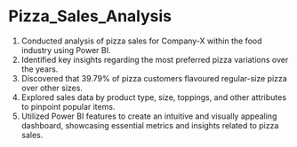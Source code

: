 # Pizza_Sales_Analysis

1) Conducted analysis of pizza sales for Company-X within the food industry using Power BI.
2) Identified key insights regarding the most preferred pizza variations over the years.
3) Discovered that 39.79% of pizza customers flavoured regular-size pizza over other sizes.
4) Explored sales data by product type, size, toppings, and other attributes to pinpoint popular items.
5) Utilized Power BI features to create an intuitive and visually appealing dashboard, showcasing essential metrics 
   and insights related to pizza sales.
